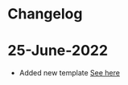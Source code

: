 # Changelog

# 25-June-2022
- Added new template [See here](./source/01-freelancer-html-css-one-page-template/)